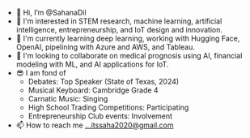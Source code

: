 - 👋 Hi, I’m @SahanaDil
- 👀 I'm interested in STEM research, machine learning, artificial intelligence, entrepreneurship, and IoT design and innovation.
- 🌱 I'm currently learning deep learning, working with Hugging Face, OpenAI, pipelining with Azure and AWS, and Tableau.
- 💞️ I'm looking to collaborate on medical prognosis using AI, financial modeling with ML, and AI applications for IoT.
- 😎 I am fond of
     - Debates: Top Speaker (State of Texas, 2024)
     - Musical Keyboard: Cambridge Grade 4
     - Carnatic Music: Singing
     - High School Trading Competitions: Participating
     - Entrepreneurship Club events: Involvement
- 📫 How to reach me ...itssaha2020@gmail.com    


<!---
SahanaDil/SahanaDil is a ✨ special ✨ repository because its `README.md` (this file) appears on your GitHub profile.
You can click the Preview link to take a look at your changes.
--->
